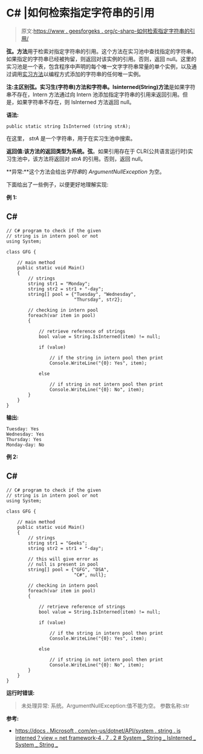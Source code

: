 # C# |如何检索指定字符串的引用

> 原文:[https://www . geesforgeks . org/c-sharp-如何检索指定字符串的引用/](https://www.geeksforgeeks.org/c-sharp-how-to-retrieve-a-reference-to-a-specified-string/)

**弦。方法**用于检索对指定字符串的引用。这个方法在实习池中查找指定的字符串。
如果指定的字符串已经被拘留，则返回对该实例的引用。否则，返回 null。这里的实习池是一个表，包含程序中声明的每个唯一文字字符串常量的单个实例，以及通过调用[实习方法](https://www.geeksforgeeks.org/c-how-to-retrieve-the-systems-reference-to-the-specified-string/)以编程方式添加的字符串的任何唯一实例。

**注:**主**区别弦。实习生(字符串)方法和字符串。Isinterned(String)方法**是如果字符串不存在，Intern 方法通过向 Intern 池添加指定字符串的引用来返回引用。但是，如果字符串不存在，则 IsInterned 方法返回 null。

**语法:**

```
public static string IsInterned (string strA);
```

在这里， *strA* 是一个字符串，用于在实习生池中搜索。

**返回值:**该方法的返回类型为**系统。弦**。如果引用存在于 CLR(公共语言运行时)实习生池中，该方法将返回对 *strA* 的引用。否则，返回 null。

**异常:**这个方法会给出*字符串*的 *ArgumentNullException* 为空。

下面给出了一些例子，以便更好地理解实现:

**例 1:**

## C#

```
// C# program to check if the given
// string is in intern pool or not
using System;

class GFG {

    // main method
    public static void Main()
    {
        // strings
        string str1 = "Monday";
        string str2 = str1 + "-day";
        string[] pool = {"Tuesday", "Wednesday",
                         "Thursday", str2};

        // checking in intern pool
        foreach(var item in pool)
        {

            // retrieve reference of strings
            bool value = String.IsInterned(item) != null;

            if (value)

                // if the string in intern pool then print
                Console.WriteLine("{0}: Yes", item);

            else

                // if string in not intern pool then print
                Console.WriteLine("{0}: No", item);
        }
    }
}
```

**输出:**

```
Tuesday: Yes
Wednesday: Yes
Thursday: Yes
Monday-day: No
```

**例 2:**

## C#

```
// C# program to check if the given
// string is in intern pool or not
using System;

class GFG {

    // main method
    public static void Main()
    {
        // strings
        string str1 = "Geeks";
        string str2 = str1 + "-day";

        // this will give error as
        // null is present in pool
        string[] pool = {"GFG", "DSA",
                         "C#", null};

        // checking in intern pool
        foreach(var item in pool)
        {

            // retrieve reference of strings
            bool value = String.IsInterned(item) != null;

            if (value)

                // if the string in intern pool then print
                Console.WriteLine("{0}: Yes", item);

            else

                // if string in not intern pool then print
                Console.WriteLine("{0}: No", item);
        }
    }
}
```

**运行时错误:**

> 未处理异常:
> 系统。ArgumentNullException:值不能为空。
> 参数名称:str

**参考:**

*   [https://docs . Microsoft . com/en-us/dotnet/API/system . string . is interned？view = net framework-4 . 7 . 2 # System _ String _ IsInterned _ System _ String _](https://docs.microsoft.com/en-us/dotnet/api/system.string.isinterned?view=netframework-4.7.2#System_String_IsInterned_System_String_)